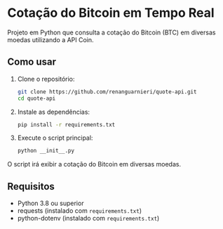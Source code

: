 # Cotação do Bitcoin em Tempo Real

Projeto em Python que consulta a cotação do Bitcoin (BTC) em diversas moedas utilizando a API Coin.

## Como usar

1. Clone o repositório:

    ```bash
    git clone https://github.com/renanguarnieri/quote-api.git
    cd quote-api
    ```

2. Instale as dependências:

    ```bash
    pip install -r requirements.txt
    ```

3. Execute o script principal:

    ```bash
    python __init__.py
    ```

O script irá exibir a cotação do Bitcoin em diversas moedas.

## Requisitos

- Python 3.8 ou superior
- requests (instalado com `requirements.txt`)
- python-dotenv (instalado com `requirements.txt`)



